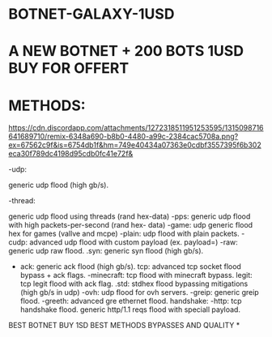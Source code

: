 # BOTNET-GALAXY-1USD
# A NEW BOTNET + 200 BOTS 1USD BUY FOR OFFERT 

# METHODS:


https://cdn.discordapp.com/attachments/1272318511951253595/1315098716641689710/remix-6348a690-b8b0-4480-a99c-2384cac5708a.png?ex=67562c9f&is=6754db1f&hm=749e40434a07363e0cdbf3557395f6b302eca30f789dc4198d95cdb0fc41e72f&

-udp:

generic udp flood (high gb/s).

-thread:

generic udp flood using threads (rand hex-data)
-pps:
generic udp flood with high packets-per-second (rand hex-
data)
-game:
udp generic flood hex for games (vallve and mcpe)
-plain:
udp flood with plain packets.
-cudp:
advanced udp flood with custom payload (ex. payload=)
-raw:
generic udp raw flood.
.syn:
generic syn flood (high gb/s).
- ack:
generic ack flood (high gb/s).
tcp:
advanced tcp socket flood bypass + ack flags.
-minecraft:
tcp flood with minecraft bypass.
legit:
tcp legit flood with ack flag.
.std:
stdhex flood bypassing mitigations (high gb/s in udp)
-ovh:
udp flood for ovh servers.
-greip:
generic greip flood.
-greeth:
advanced gre ethernet flood.
handshake:
-http:
tcp handshake flood.
generic http/1.1 reqs flood with speciall payload.

BEST BOTNET BUY 1SD BEST METHODS
BYPASSES AND QUALITY
* 
